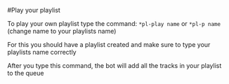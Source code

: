 #Play your playlist

To play your own playlist type the command: `*pl-play name` or `*pl-p name`
(change name to your playlists name)

For this you should have a playlist created and make sure to type your playlists name correctly

After you type this command, the bot will add all the tracks in your playlist to the queue
